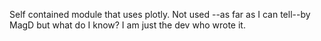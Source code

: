 Self contained module that uses plotly. Not used --as far as I can tell--by MagD
but what do I know? I am just the dev who wrote it.
